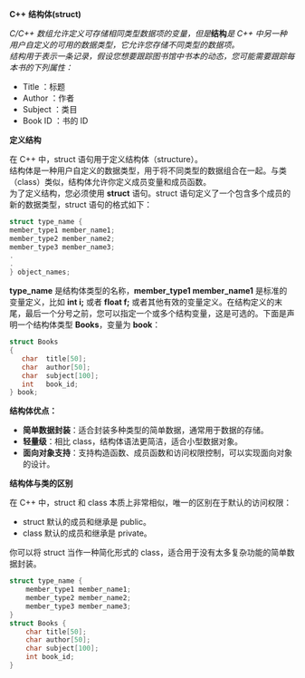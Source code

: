 **C++** **结构体(struct)**  

_C/C++ 数组允许定义可存储相同类型数据项的变量，但是_**结构**_是 C++ 中另一种用户自定义的可用的数据类型，它允许您存储不同类型的数据项。_  
_结构用于表示一条记录，假设您想要跟踪图书馆中书本的动态，您可能需要跟踪每本书的下列属性：_

- Title ：标题
- Author ：作者
- Subject ：类目
- Book ID ：书的 ID 

**定义结构**  

在 C++ 中，struct 语句用于定义结构体（structure）。  
结构体是一种用户自定义的数据类型，用于将不同类型的数据组合在一起。与类（class）类似，结构体允许你定义成员变量和成员函数。  
为了定义结构，您必须使用 **struct** 语句。struct 语句定义了一个包含多个成员的新的数据类型，struct 语句的格式如下：  
```cpp
struct type_name {
member_type1 member_name1;
member_type2 member_name2;
member_type3 member_name3;
.
.
} object_names;
```
**type_name** 是结构体类型的名称，**member_type1 member_name1** 是标准的变量定义，比如 **int i;** 或者 **float f;** 或者其他有效的变量定义。在结构定义的末尾，最后一个分号之前，您可以指定一个或多个结构变量，这是可选的。下面是声明一个结构体类型 **Books**，变量为 **book**：  
```cpp
struct Books
{
   char  title[50];
   char  author[50];
   char  subject[100];
   int   book_id;
} book;
```
**结构体优点：**

- **简单数据封装**：适合封装多种类型的简单数据，通常用于数据的存储。
- **轻量级**：相比 class，结构体语法更简洁，适合小型数据对象。
- **面向对象支持**：支持构造函数、成员函数和访问权限控制，可以实现面向对象的设计。 

**结构体与类的区别**  

在 C++ 中，struct 和 class 本质上非常相似，唯一的区别在于默认的访问权限：

- struct 默认的成员和继承是 public。
- class 默认的成员和继承是 private。

你可以将 struct 当作一种简化形式的 class，适合用于没有太多复杂功能的简单数据封装。
```cpp
struct type_name {  
	member_type1 member_name1;  
	member_type2 member_name2;  
	member_type3 member_name3;  
}
struct Books {  
	char title[50];  
	char author[50];  
	char subject[100];  
	int book_id;
}
```